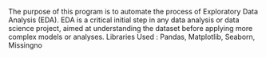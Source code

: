 The purpose of this program is to automate the process of Exploratory Data Analysis (EDA). EDA is a critical initial step in any data analysis or data science project, aimed at understanding the dataset before applying more complex models or analyses.
Libraries Used : Pandas, Matplotlib, Seaborn, Missingno